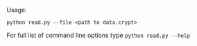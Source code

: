 Usage:

    python read.py --file <path to data.crypt>

For full list of command line options type `python read.py --help`
